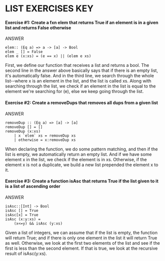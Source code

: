 # LIST EXERCISES KEY

#### Exercise #1: Create a fxn elem that returns True if an element is in a given list and returns False otherwise

ANSWER
```
elem:: (Eq a) => a -> [a] -> Bool
elem _ [] = False
elem e (x:xs) = (e == x) || (elem e xs)

```
First, we define our function that receives a list and returns a bool. The second line in the answer above basically says that if there is an empty list, it's automatically false. And in the third line, we search through the whole list--where x is an element in the list, and the list is called xs. Along with searching through the list, we check if an element in the list is equal to the element we're searching for (e), else we keep going through the list. 

#### Exercise #2: Create a removeDups that removes all dups from a given list

ANSWER
```
removeDup :: (Eq a) => [a] -> [a]
removeDup [] = []
removeDup (x:xs)
    | x `elem` xs = removeDup xs
    | otherwise = x:removeDup xs
```
When declaring the function, we do some pattern matching, and then if the list is empty, we automatically return an empty list. And if we have some element x in the list, we check if the element is in xs. Otherwise, if the element x is not a duplicate, we build a new list prepended the element x to it. 

#### Exercise #3: Create a function isAsc that returns True if the list given to it is a list of ascending order 

ANSWER
```
isAsc::[Int] -> Bool
isAsc [] = True
isAsc[x] = True
isAsc (x:y:xs) =
    (x<=y) && isAsc (y:xs)
```

Given a list of integers, we can assume that if the list is empty, the function will return True; and if there is only one element in the list it will return True as well. Otherwise, we look at the first two elements of the list and see if the first is less than the second element. If that is true, we look at the recursive result of isAsc(y:xs).

